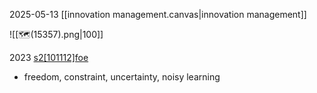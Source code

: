 2025-05-13
[[innovation management.canvas|innovation management]]

![[🗺️(15357).png|100]]

2023
[s2[101112]foe](marginnote3app://note/0DBCDB54-524A-49E5-9828-05481B1D07D3)
- freedom, constraint, uncertainty, noisy learning